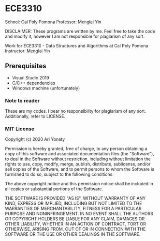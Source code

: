 # ECE3310

School: Cal Poly Pomona
Professor: Menglai Yin

DISCLAIMER: These programs are written by me. Feel free to take the code and modify it, however I am not responsible for plagiarism of any sort.

Work for ECE3310 - Data Structures and Algorithms at Cal Poly Pomona  
Instructor: Menglai Yin

## Prerequisites
  - Visual Studio 2019
  - C/C++ dependencies 
  - Windows machine (unfortunately)
  
### Note to reader
  These are my codes. I bear no responsibility for plagiarism of any sort.
  Additionally, refer to LICENSE.


### MIT License

Copyright (c) 2020 Ari Yonaty

Permission is hereby granted, free of charge, to any person obtaining a copy
of this software and associated documentation files (the "Software"), to deal
in the Software without restriction, including without limitation the rights
to use, copy, modify, merge, publish, distribute, sublicense, and/or sell
copies of the Software, and to permit persons to whom the Software is
furnished to do so, subject to the following conditions:

The above copyright notice and this permission notice shall be included in all
copies or substantial portions of the Software.

THE SOFTWARE IS PROVIDED "AS IS", WITHOUT WARRANTY OF ANY KIND, EXPRESS OR
IMPLIED, INCLUDING BUT NOT LIMITED TO THE WARRANTIES OF MERCHANTABILITY,
FITNESS FOR A PARTICULAR PURPOSE AND NONINFRINGEMENT. IN NO EVENT SHALL THE
AUTHORS OR COPYRIGHT HOLDERS BE LIABLE FOR ANY CLAIM, DAMAGES OR OTHER
LIABILITY, WHETHER IN AN ACTION OF CONTRACT, TORT OR OTHERWISE, ARISING FROM,
OUT OF OR IN CONNECTION WITH THE SOFTWARE OR THE USE OR OTHER DEALINGS IN THE
SOFTWARE.

